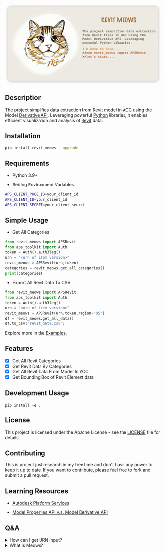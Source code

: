 
![](./docs/background.png)

## Description

The project simplifies data extraction from Revit model in [ACC](https://construction.autodesk.com/) using the Model [Derivative API](https://aps.autodesk.com/en/docs/model-derivative/v2). Leveraging powerful [Python](https://www.python.org/) libraries, it enables efficient visualization and analysis of [Revit](https://www.autodesk.com/sg/products/revit/overview) data.

## Installation

```bash
pip install revit_meows --upgrade
```
## Requirements

- Python 3.9+

- Setting Environment Variables
```bash
APS_CLIENT_PKCE_ID=your_client_id
APS_CLIENT_ID=your_client_id
APS_CLIENT_SECRET=your_client_secret
```

## Simple Usage

- Get All Categories

```python
from revit_meows import APSRevit
from aps_toolkit import Auth
token = Auth().auth3leg()
urn = "<urn of item version>"
revit_meows = APSRevit(urn,token)
categories = revit_meows.get_all_categories()
print(categories)
```

- Export All Revit Data To CSV
```python
from revit_meows import APSRevit
from aps_toolkit import Auth
token = Auth().auth3leg()
urn = "<urn of item version>"
revit_meows = APSRevit(urn,token,region="US")
df = revit_meows.get_all_data()
df.to_csv("revit_data.csv")
```
Explore more in the [Examples](./docs/example.ipynb).

## Features

- [x] Get All Revit Categories
- [x] Get Revit Data By Categories
- [x] Get All Revit Data From Model In ACC
- [x] Get Bounding Box of Revit Element data

## Development Usage

```
pip install -e .
```

## License

This project is licensed under the Apache License - see the [LICENSE](./License.md) file for details.

## Contributing

This is project just research in my free time and don't have any power to keep it up to date. If you want to contribute, please feel free to fork and submit a pull request.


## Learning Resources
- [Autodesk Platform Services](https://github.com/autodesk-platform-services)

- [Model Properties API v.s. Model Derivative API](https://aps.autodesk.com/blog/model-properties-api-vs-model-derivative-api)

## Q&A

<details><summary>How can I get URN input?</summary>

1. You can use `aps-toolkit` library to get URN of the item latest version.

```python
from aps_toolkit import *
token  = Auth().auth2leg()
bim360 = BIM360(token)
urn = bim360.get_latest_derivative_urn("<project_id>","<folder_id>")
```

2. You can batch report urn to dataframe from BIM360 class in `aps-toolkit` library.

```python
from aps_toolkit import BIM360
from aps_toolkit import Auth
token  = Auth().auth3leg()
bim360 = BIM360(token)
df = bim360.batch_report_items("<project_id>","<folder_id>",['.rvt'],is_sub_folder=False)
```
</details>

<details><summary>What is Meows?</summary>
Oh, my girlfriend told me the cat is so cute, Meows is the sound of the cat. So, I named it.
</details>

